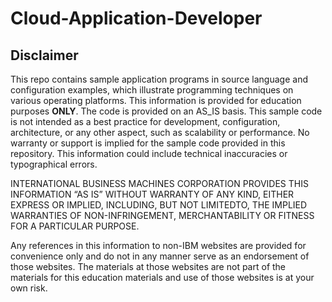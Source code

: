 # Cloud-Application-Developer
## Disclaimer
This repo contains sample application programs in source language and configuration examples, which illustrate programming techniques on various operating platforms. This information is provided for education purposes **ONLY**. The code is provided on an AS_IS basis. This sample code is not intended as a best practice for development, configuration, architecture, or any other aspect, such as scalability or performance. No warranty or support is implied for the sample code provided in this repository. This information could include technical inaccuracies or typographical errors. 

INTERNATIONAL BUSINESS MACHINES CORPORATION PROVIDES THIS INFORMATION “AS IS” WITHOUT WARRANTY OF ANY KIND, EITHER EXPRESS OR IMPLIED, INCLUDING, BUT NOT LIMITEDTO, THE IMPLIED WARRANTIES OF NON-INFRINGEMENT, MERCHANTABILITY OR FITNESS FOR A PARTICULAR PURPOSE.

Any references in this information to non-IBM websites are provided for convenience only and do not in any manner serve as an endorsement of those websites. The materials at those websites are not part of the materials for this education materials and use of those websites is at your own risk.
